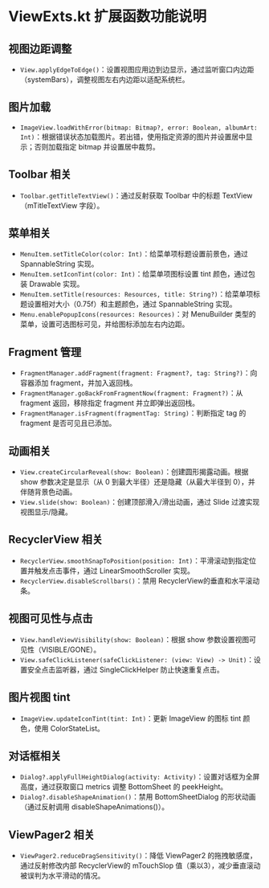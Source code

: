 # ViewExts.kt 扩展函数功能说明

## 视图边距调整
- `View.applyEdgeToEdge()`：设置视图应用边到边显示，通过监听窗口内边距（systemBars），调整视图左右内边距以适配系统栏。

## 图片加载
- `ImageView.loadWithError(bitmap: Bitmap?, error: Boolean, albumArt: Int)`：根据错误状态加载图片。若出错，使用指定资源的图片并设置居中显示；否则加载指定 bitmap 并设置居中裁剪。

## Toolbar 相关
- `Toolbar.getTitleTextView()`：通过反射获取 Toolbar 中的标题 TextView（mTitleTextView 字段）。

## 菜单相关
- `MenuItem.setTitleColor(color: Int)`：给菜单项标题设置前景色，通过 SpannableString 实现。
- `MenuItem.setIconTint(color: Int)`：给菜单项图标设置 tint 颜色，通过包装 Drawable 实现。
- `MenuItem.setTitle(resources: Resources, title: String?)`：给菜单项标题设置相对大小（0.75f）和主题颜色，通过 SpannableString 实现。
- `Menu.enablePopupIcons(resources: Resources)`：对 MenuBuilder 类型的菜单，设置可选图标可见，并给图标添加左右内边距。

## Fragment 管理
- `FragmentManager.addFragment(fragment: Fragment?, tag: String?)`：向容器添加 fragment，并加入返回栈。
- `FragmentManager.goBackFromFragmentNow(fragment: Fragment?)`：从 fragment 返回，移除指定 fragment 并立即弹出返回栈。
- `FragmentManager.isFragment(fragmentTag: String)`：判断指定 tag 的 fragment 是否可见且已添加。

## 动画相关
- `View.createCircularReveal(show: Boolean)`：创建圆形揭露动画。根据 show 参数决定是显示（从 0 到最大半径）还是隐藏（从最大半径到 0），并伴随背景色动画。
- `View.slide(show: Boolean)`：创建顶部滑入/滑出动画，通过 Slide 过渡实现视图显示/隐藏。

## RecyclerView 相关
- `RecyclerView.smoothSnapToPosition(position: Int)`：平滑滚动到指定位置并触发点击事件，通过 LinearSmoothScroller 实现。
- `RecyclerView.disableScrollbars()`：禁用 RecyclerView的垂直和水平滚动条。

## 视图可见性与点击
- `View.handleViewVisibility(show: Boolean)`：根据 show 参数设置视图可见性（VISIBLE/GONE）。
- `View.safeClickListener(safeClickListener: (view: View) -> Unit)`：设置安全点击监听器，通过 SingleClickHelper 防止快速重复点击。

## 图片视图 tint
- `ImageView.updateIconTint(tint: Int)`：更新 ImageView 的图标 tint 颜色，使用 ColorStateList。

## 对话框相关
- `Dialog?.applyFullHeightDialog(activity: Activity)`：设置对话框为全屏高度，通过获取窗口 metrics 调整 BottomSheet 的 peekHeight。
- `Dialog?.disableShapeAnimation()`：禁用 BottomSheetDialog 的形状动画（通过反射调用 disableShapeAnimations()）。

## ViewPager2 相关
- `ViewPager2.reduceDragSensitivity()`：降低 ViewPager2 的拖拽敏感度，通过反射修改内部 RecyclerView的 mTouchSlop 值（乘以3），减少垂直滚动被误判为水平滑动的情况。
